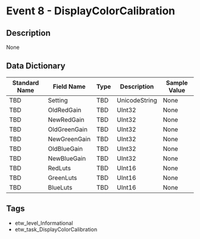 # Event 8 - DisplayColorCalibration

## Description
None

## Data Dictionary
|Standard Name|Field Name|Type|Description|Sample Value|
|---|---|---|---|---|
|TBD|Setting|TBD|UnicodeString|None|None|
|TBD|OldRedGain|TBD|UInt32|None|None|
|TBD|NewRedGain|TBD|UInt32|None|None|
|TBD|OldGreenGain|TBD|UInt32|None|None|
|TBD|NewGreenGain|TBD|UInt32|None|None|
|TBD|OldBlueGain|TBD|UInt32|None|None|
|TBD|NewBlueGain|TBD|UInt32|None|None|
|TBD|RedLuts|TBD|UInt16|None|None|
|TBD|GreenLuts|TBD|UInt16|None|None|
|TBD|BlueLuts|TBD|UInt16|None|None|

## Tags
* etw_level_Informational
* etw_task_DisplayColorCalibration